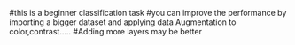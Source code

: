 #this is a beginner classification task
#you can improve the performance by importing a bigger dataset and applying data Augmentation to color,contrast.....
#Adding more layers may be better 
